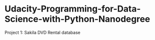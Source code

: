 # Udacity-Programming-for-Data-Science-with-Python-Nanodegree
Project 1: Sakila DVD Rental database
